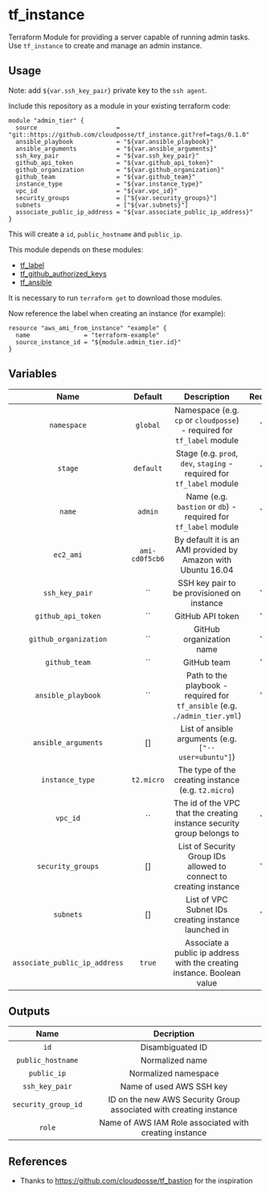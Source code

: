 # tf_instance

Terraform Module for providing a server capable of running admin tasks. Use `tf_instance` to create and manage an admin instance.

## Usage

Note: add `${var.ssh_key_pair}` private key to the `ssh agent`.

Include this repository as a module in your existing terraform code:

```
module "admin_tier" {
  source                      = "git::https://github.com/cloudposse/tf_instance.git?ref=tags/0.1.0"
  ansible_playbook            = "${var.ansible_playbook}"
  ansible_arguments           = "${var.ansible_arguments}"
  ssh_key_pair                = "${var.ssh_key_pair}"
  github_api_token            = "${var.github_api_token}"
  github_organization         = "${var.github_organization}"
  github_team                 = "${var.github_team}"
  instance_type               = "${var.instance_type}"
  vpc_id                      = "${var.vpc_id}"
  security_groups             = ["${var.security_groups}"]
  subnets                     = ["${var.subnets}"]
  associate_public_ip_address = "${var.associate_public_ip_address}"
}
```

This will create a `id`, `public_hostname` and `public_ip`.

This module depends on these modules:

* [tf_label](https://github.com/cloudposse/tf_label)
* [tf_github_authorized_keys](https://github.com/cloudposse/tf_github_authorized_keys)
* [tf_ansible](https://github.com/cloudposse/tf_ansible)

It is necessary to run `terraform get` to download those modules.

Now reference the label when creating an instance (for example):
```
resource "aws_ami_from_instance" "example" {
  name               = "terraform-example"
  source_instance_id = "${module.admin_tier.id}"
}
```

## Variables

|  Name                        |  Default       |  Description                                             | Required        |
|:----------------------------:|:--------------:|:--------------------------------------------------------:|:---------------:|
| `namespace`                  | `global`       | Namespace (e.g. `cp` or `cloudposse`) - required for `tf_label` module  | Yes |
| `stage`                      | `default`      | Stage (e.g. `prod`, `dev`, `staging` - required for `tf_label` module   | Yes |
| `name`                       | `admin`        | Name  (e.g. `bastion` or `db`) - required for `tf_label` module         | Yes |
| `ec2_ami`                    | `ami-cd0f5cb6` | By default it is an AMI provided by Amazon with Ubuntu 16.04            | No  |
| `ssh_key_pair`               | ``             | SSH key pair to be provisioned on instance                              | Yes |
| `github_api_token`           | ``             | GitHub API token                                                        | Yes |
| `github_organization`        | ``             | GitHub organization name                                                | Yes |
| `github_team`                | ``             | GitHub team                                                             | Yes |
| `ansible_playbook`           | ``             | Path to the playbook - required for `tf_ansible` (e.g. `./admin_tier.yml`)|Yes|
| `ansible_arguments`          | []             | List of ansible arguments (e.g. `["--user=ubuntu"]`)                    | No  |
| `instance_type`              | `t2.micro`     | The type of the creating instance (e.g. `t2.micro`)                     | No  |
| `vpc_id`                     | ``             | The id of the VPC that the creating instance security group belongs to  | Yes |
| `security_groups`            | []             | List of Security Group IDs allowed to connect to creating instance      | Yes |
| `subnets`                    | []             | List of VPC Subnet IDs creating instance launched in                    | Yes |
| `associate_public_ip_address`| `true`         | Associate a public ip address with the creating instance. Boolean value | No  |

## Outputs

| Name                | Decription              |
|:-------------------:|:-----------------------:|
| `id`                | Disambiguated ID        |
| `public_hostname`   | Normalized name         |
| `public_ip`         | Normalized namespace    |
| `ssh_key_pair`      | Name of used AWS SSH key|
| `security_group_id` | ID on the new AWS Security Group associated with creating instance|
| `role`              | Name of AWS IAM Role associated with creating instance|


## References
* Thanks to https://github.com/cloudposse/tf_bastion for the inspiration